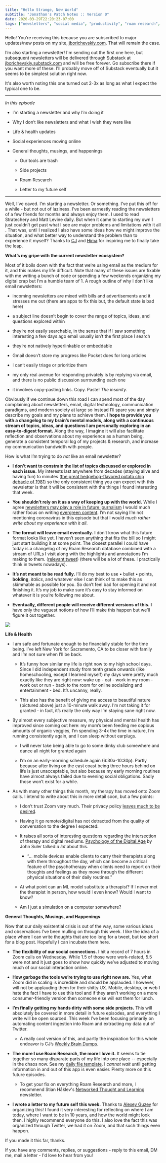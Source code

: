 ```yaml
---
title: "Hello Strange, New World"
subtitle: "Jonathan's Patch Notes :: Version 0"
date: 2020-03-29T22:20:23-07:00
tags: ["newsletters", "social media", "productivity", "roam research", "writing"]
---
```


Hello! You’re receiving this because you are subscribed to major updates/new posts on my site, [jborichevskiy.com](https://jborichevskiy.com). That will remain the case. 

I’m also starting a newsletter! I'm sending out the first one here, but subsequent newsletters will be delivered through Substack at [jborichevskiy.substack.com](https://jborichevskiy.substack.com) and will be free forever. Go subscribe there if you want more of these. I'll probably move off of Substack eventually but it seems to be simplest solution right now.

It's also worth noting this one turned out 2-3x as long as what I expect the typical one to be.

---------------

_In this episode_

- I’m starting a newsletter and why I’m doing it

- Why I don’t like newsletters and what I wish they were like

- Life & health updates

- Social experiences moving online

- General thoughts, musings, and happenings

    - Our tools are trash

    - Side projects

    - Roam Research

    - Letter to my future self

--------------

Well, I’ve caved. I’m starting a newsletter. Or something. I’ve put this off for a while - but not out of laziness. I’ve been earnestly reading the newsletters of a few friends for months and always enjoy them. I used to read Stratechery and Matt Levine daily. But when it came to starting my own I just couldn’t get past what I see are major problems and limitations with it all . That was, until I realized I also have some ideas how we might improve the situation, and what better way to understand the problem than to experience it myself? Thanks to [CJ](https://wiki.cjpais.com/) and [Hima](https://himat.github.io/) for inspiring me to finally take the leap.

**What’s my gripe with the current newsletter ecosystem?**

Most of it boils down with the fact that we’re using email as the medium for it, and this makes my life difficult. Note that many of these issues are fixable with me writing a bunch of code or spending a few weekends organizing my digital crap but I’m a humble team of 1. A rough outline of why I don’t like email newsletters:

- incoming newsletters are mixed with bills and advertisements and it stresses me out (there are apps to fix this but, the default state is bad here)

- a subject line doesn’t begin to cover the range of topics, ideas, and questions explored within

- they’re not easily searchable, in the sense that if I saw something interesting a few days ago email usually isn’t the first place I search

- they’re not natively hyperlinkable or embeddable

- Gmail doesn’t store my progress like Pocket does for long articles

- I can’t easily triage or prioritize them

- my only real avenue for responding privately is by replying via email, and there is no public discussion surrounding each one

- it involves copy-pasting links. Copy. Paste! _The insanity._

Obviously if we continue down this road I can spend most of the day complaining about newsletters, email, digital technology, communication paradigms, and modern society at large so instead I’ll spare you and simply describe my goals and my plans to achieve them. **I hope to provide you with a changelog to my brain’s mental models, along with a continuous stream of topics, ideas, and questions I am personally exploring in an easy-to-digest format.** Along the way, I imagine it will also facilitate reflection and observations about my experience as a human being, generate a consistent temporal log of my projects & research, and increase my communication bandwidth with people.

How is what I’m trying to do _not_ like an email newsletter?

- **I don’t want to constrain the list of topics discussed or explored in each issue.** My interests last anywhere from decades (staying alive and having fun) to minutes ([the great hedgehog-flavored potato chip debacle of 1981](https://en.wikipedia.org/wiki/Potato_chip#United_Kingdom)) so the only consistent thing you can expect with this newsletter is that it will be consistent with the things I found interesting that week.

- **You shouldn’t rely on it as a way of keeping up with the world.** While I agree [newsletters may play a role in future journalism](https://twitter.com/balajis/status/1244425310826725377?s=20) I would much rather focus on writing [evergreen content](https://twitter.com/m_ashcroft/status/1236727465915174917?s=20). I’m not saying I’m not mentioning coronavirus in this episode but that I would _much rather write about my experience with it all_.

- **The format will leave email eventually.** I don’t know what this future format looks like yet. I haven’t seen anything that fits the bill so I might just start building it at some point. The closest parallel I could have today is a changelog of my Roam Research database combined with a stream of URLs I visit along with the highlights and annotations I’m making to them. ([relevant tweet](https://twitter.com/jborichevskiy/status/1232719739635609600?s=20)) (there will be a lot of these. I practically think in tweets nowadays).

- **It’s not meant to be read fully.** I’ll do my best to use • bullet • points, **bolding**, _italics_, and whatever else I can think of to make this as skimmable as possible for you. So don’t feel bad for opening it and not finishing it. It’s my job to make sure it’s easy to stay informed on whatever it is you’re following me about. 

- **Eventually, different people will receive different versions of this.** I have only the vaguest notions of how I’ll make this happen but we’ll figure it out together. 

![](https://firebasestorage.googleapis.com/v0/b/firescript-577a2.appspot.com/o/imgs%2Fapp%2Fjonathanborichef%2FMdOeRaIPqG?alt=media&token=ec6b9622-5d81-4ebe-9e98-6c1a9393a711)

**Life & Health**

- I am safe and fortunate enough to be financially stable for the time being. I’ve left New York for Sacramento, CA to be closer with family and I’m not sure when I’ll be back. 

    - It’s funny how similar my life is right now to my high school days. Since I did independent study from tenth grade onwards (like homeschooling, except I learned myself) my days were pretty much exactly like they are right now: wake up - eat - work in my room - work out or run - back to the room for online socializing and entertainment - bed. It’s uncanny, really.

    - This also has the benefit of giving me access to beautiful nature (pictured above) just a 10-minute walk away. I’m not taking it for granted - in fact, it’s really the only way I’m staying sane right now. 

- By almost every subjective measure, my physical and mental health has improved since coming out here: my mom’s been feeding me copious amounts of organic veggies, I’m spending 3-4x the time in nature, I’m running consistently again, and I can sleep without earplugs. 

    - I will never take being able to go to some dinky club somewhere and dance all night for granted again

    - I’m on an early-morning schedule again (6:30a-10:30p). Partly because after living on the east coast being three hours behind on life is just unacceptable, but also because my early morning routines have almost always failed due to evening social obligations. Sadly those won’t exist for a while. 

- As with many other things this month, my therapy has moved onto Zoom calls. I intend to write about this in more detail soon, but a few points:

    - I don’t trust Zoom very much. Their privacy policy [leaves much to be desired](https://news.ycombinator.com/item?id=22703000).

    - Having it go remote/digital has not detracted from the quality of conversation to the degree I expected.

    - It raises all sorts of interesting questions regarding the intersection of therapy and digital mediums. [Psychology of the Digital Age](https://www.cambridge.org/core/books/psychology-of-the-digital-age/C1982185D2F87558C9067E3FF685898B) by John Suler talked _a lot_ about this. 

        - “... mobile devices enable clients to carry their therapists along with them throughout the day, which can become a critical feature of the psychotherapy when clients need to report on their thoughts and feelings as they move through the different physical situations of their daily routines."

    - At what point can an ML model substitute a therapist? If I never met the therapist in person, how would I even know? Would I want to know? 

    - Am I just a simulation on a computer somewhere?

**General Thoughts, Musings, and Happenings**

Now that our daily existential crisis is out of the way, some various ideas and observations I’ve been mulling on through this week. I like the idea of a place where I can write thoughts that are too long for a tweet, but too short for a blog post. Hopefully I can incubate them here.

- **The flexibility of our social connections.** I hit a record of 7 hours in Zoom calls on Wednesday. While 1.5 of those were work-related, 5.5 were not and it just goes to show how quickly we’ve adjusted to moving much of our social interaction online. 

- **How garbage the tools we’re trying to use right now are.** Yes, what Zoom did in scaling is incredible and should be applauded. I however, will not be applauding them for their shitty UX. Mobile, desktop, or web I hate the fact I have to use this tool and if they aren’t working on a more consumer-friendly version then someone else will eat them for lunch.

- **I’m finally getting my hands dirty with some side projects.** This will absolutely be covered in more detail in future episodes, and everything I write will be open sourced. This week I’ve been focusing primarily on automating content ingestion into Roam and extracting my data out of Twitter. 

    - A really cool version of this, and partly the inspiration for this whole endeavor is CJ’s [Weekly Brain Dumps](https://wiki.cjpais.com/brain-dump/march-16th-28th-2020).

- **The more I use Roam Research, the more I love it.** It seems to tie together so many disparate parts of my life into one place -- especially in the chaos now. See my [daily file template](https://twitter.com/jborichevskiy/status/1233052424744656897?s=20). I _cannot wait_ until getting information in and out of this app is even easier. Plenty more on this future episodes. 

    - To get your fix on everything Roam Research and more, I recommend Stian Håklev's [Networked Thought and Learning](https://networkedthought.substack.com/) newsletter.

- **I wrote a letter to my future self this week.** Thanks to [Alexey Guzey](https://twitter.com/jborichevskiy/status/1244336828141826049?s=20) for organizing this! I found it very interesting for reflecting on where I am today, where I want to be in 10 years, and how the world might look then. I highly recommend everyone do this. I also love the fact this was organized through Twitter, we had it on Zoom, and that such things even happen.

If you made it this far, thanks. 

If you have any comments, replies, or suggestions - reply to this email, DM me, mail a letter - I'd love to hear from you!